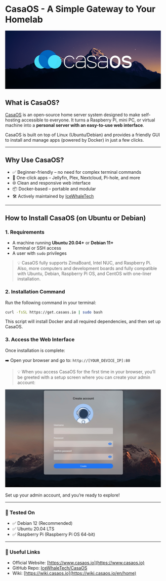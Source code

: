 # CasaOS - A Simple Gateway to Your Homelab

![CasaOS](https://raw.githubusercontent.com/IceWhaleTech/logo/main/casaos/casaos_banner_dark_night_800x300.png)

## What is CasaOS?

[CasaOS](https://www.casaos.io/) is an open-source home server system designed to make self-hosting accessible to everyone. It turns a Raspberry Pi, mini PC, or virtual machine into a **personal server with an easy-to-use web interface**.

CasaOS is built on top of Linux (Ubuntu/Debian) and provides a friendly GUI to install and manage apps (powered by Docker) in just a few clicks.

---

## Why Use CasaOS?

- ✅ Beginner-friendly – no need for complex terminal commands
- 🧩 One-click apps – Jellyfin, Plex, Nextcloud, Pi-hole, and more
- 🌐 Clean and responsive web interface
- 📦 Docker-based – portable and modular
- 🛠️ Actively maintained by [IceWhaleTech](https://github.com/IceWhaleTech)

---

## How to Install CasaOS (on Ubuntu or Debian)

### 1. Requirements

- A machine running **Ubuntu 20.04+** or **Debian 11+**
- Terminal or SSH access
- A user with `sudo` privileges

> 💡 CasaOS fully supports ZimaBoard, Intel NUC, and Raspberry Pi. Also, more computers and development boards and fully compatible with Ubuntu, Debian, Raspberry Pi OS, and CentOS with one-liner installation.
	

### 2. Installation Command

Run the following command in your terminal:

```bash
curl -fsSL https://get.casaos.io | sudo bash
```

This script will install Docker and all required dependencies, and then set up CasaOS.

### 3. Access the Web Interface

Once installation is complete:

➡️ Open your browser and go to:
`http://[YOUR_DEVICE_IP]:80`

> 💡 When you access CasaOS for the first time in your browser, you’ll be greeted with a setup screen where you can create your admin account:

![CasaOS admin setup](../../Images/casaos-admin-set-up.jpg)

Set up your admin account, and you’re ready to explore!

---

### 🧪 Tested On

- ✅ Debian 12 (Recommended)
- ✅ Ubuntu 20.04 LTS
- ✅ Raspberry Pi (Raspberry Pi OS 64-bit)

---
### 🔗 Useful Links

- Official Website: [https://www.casaos.io](https://www.casaos.io)
- GitHub Repo: [IceWhaleTech/CasaOS](https://github.com/IceWhaleTech)
- Wiki: [https://wiki.casaos.io](https://wiki.casaos.io/en/home)
